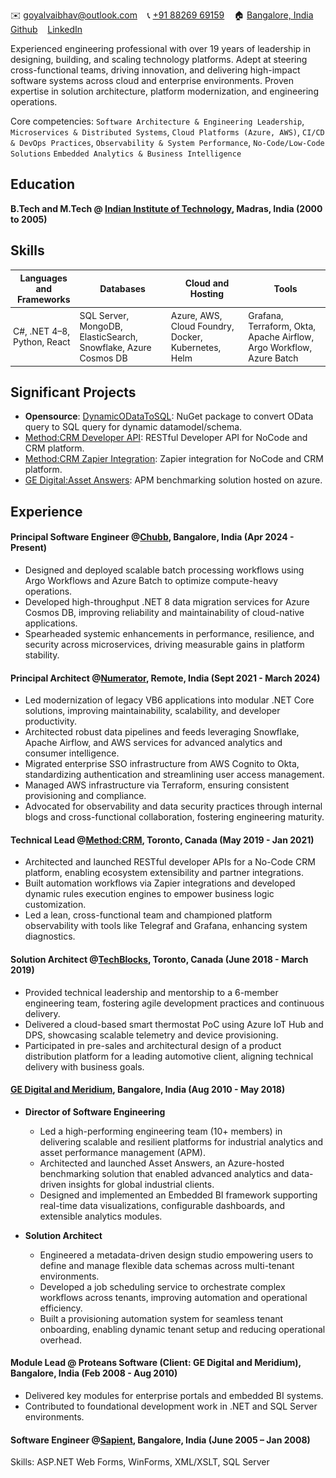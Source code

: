 ✉️ <a href="mailto:goyalvaibhav@outlook.com" target="_blank">goyalvaibhav@outlook.com</a> &nbsp;&nbsp; 📞 <a href="tel:+918826969159" target="_blank">+91 88269 69159</a> &nbsp;&nbsp; 🏠 <a href="https://goo.gl/maps/iaamjgcBvFhMauYG6" target="_blank">Bangalore, India</a> &nbsp;&nbsp; <a href="https://github.com/vaibhav-goyal" target="_blank">Github</a> &nbsp;&nbsp; <a href="https://www.linkedin.com/in/vaibhav-goyal-2265b613/" target="_blank">LinkedIn</a>

Experienced engineering professional with over 19 years of leadership in designing, building, and scaling technology platforms. Adept at steering cross-functional teams, driving innovation, and delivering high-impact software systems across cloud and enterprise environments. Proven expertise in solution architecture, platform modernization, and engineering operations.

Core competencies: `Software Architecture & Engineering Leadership`, `Microservices & Distributed Systems`, `Cloud Platforms (Azure, AWS)`, `CI/CD & DevOps Practices`, `Observability & System Performance`, `No-Code/Low-Code Solutions` `Embedded Analytics & Business Intelligence`

## Education
**B.Tech and M.Tech @ <a href="https://www.iitm.ac.in/" target="_blank">Indian Institute of Technology</a>, Madras, India (2000 to 2005)**

## Skills

<table style="font-size:14px; border-collapse:collapse;">
  <thead>
    <tr>
      <th style="padding:4px;">Languages and Frameworks</th>
      <th style="padding:4px;">Databases</th>
      <th style="padding:4px;">Cloud and Hosting</th>
      <th style="padding:4px;">Tools</th>
    </tr>
  </thead>
  <tbody>
    <tr>
      <td style="padding:4px;">C#, .NET 4–8, Python, React</td>
      <td style="padding:4px;">SQL Server, MongoDB, ElasticSearch, Snowflake, Azure Cosmos DB</td>
      <td style="padding:4px;">Azure, AWS, Cloud Foundry, Docker, Kubernetes, Helm</td>
      <td style="padding:4px;">Grafana, Terraform, Okta, Apache Airflow, Argo Workflow, Azure Batch</td>
    </tr>
  </tbody>
</table>


## Significant Projects
- **Opensource**: <a href="https://github.com/DynamicODataToSQL/DynamicODataToSQL" target="_blank">DynamicODataToSQL</a>: NuGet package to convert OData query to SQL query for dynamic datamodel/schema.
- <a href="https://developer.method.me/" target="_blank">Method:CRM Developer API</a>: RESTful Developer API for NoCode and CRM platform.
- <a href="https://zapier.com/apps/method-crm/integrations" target="_blank">Method:CRM Zapier Integration</a>: Zapier integration for NoCode and CRM platform.
- <a href="https://www.ge.com/digital/blog/asset-answers" target="_blank">GE Digital:Asset Answers</a>: APM benchmarking solution hosted on azure. 

## Experience

#### Principal Software Engineer @<a href="https://www.chubb.com/" target="_blank">Chubb</a>, Bangalore, India (Apr 2024 - Present)
- Designed and deployed scalable batch processing workflows using Argo Workflows and Azure Batch to optimize compute-heavy operations.
- Developed high-throughput .NET 8 data migration services for Azure Cosmos DB, improving reliability and maintainability of cloud-native applications.
- Spearheaded systemic enhancements in performance, resilience, and security across microservices, driving measurable gains in platform stability.
  
#### Principal Architect @<a href="https://www.numerator.com/" target="_blank">Numerator</a>, Remote, India (Sept 2021 - March 2024)
- Led modernization of legacy VB6 applications into modular .NET Core solutions, improving maintainability, scalability, and developer productivity.
- Architected robust data pipelines and feeds leveraging Snowflake, Apache Airflow, and AWS services for advanced analytics and consumer intelligence.
- Migrated enterprise SSO infrastructure from AWS Cognito to Okta, standardizing authentication and streamlining user access management.
- Managed AWS infrastructure via Terraform, ensuring consistent provisioning and compliance.
- Advocated for observability and data security practices through internal blogs and cross-functional collaboration, fostering engineering maturity.

#### Technical Lead @<a href="https://www.method.me/" target="_blank">Method:CRM</a>, Toronto, Canada (May 2019 - Jan 2021)
- Architected and launched RESTful developer APIs for a No-Code CRM platform, enabling ecosystem extensibility and partner integrations.
- Built automation workflows via Zapier integrations and developed dynamic rules execution engines to empower business logic customization.
- Led a lean, cross-functional team and championed platform observability with tools like Telegraf and Grafana, enhancing system diagnostics.

#### Solution Architect @<a href="https://tblocks.com/" target="_blank">TechBlocks</a>, Toronto, Canada (June 2018 - March 2019)
- Provided technical leadership and mentorship to a 6-member engineering team, fostering agile development practices and continuous delivery.
- Delivered a cloud-based smart thermostat PoC using Azure IoT Hub and DPS, showcasing scalable telemetry and device provisioning.
- Participated in pre-sales and architectural design of a product distribution platform for a leading automotive client, aligning technical delivery with business goals.

#### <a href="https://www.ge.com/digital/applications/asset-performance-management" target="_blank">GE Digital and Meridium</a>, Bangalore, India (Aug 2010 - May 2018)
- **Director of Software Engineering** 
  - Led a high-performing engineering team (10+ members) in delivering scalable and resilient platforms for industrial analytics and asset performance management (APM).
  - Architected and launched Asset Answers, an Azure-hosted benchmarking solution that enabled advanced analytics and data-driven insights for global industrial clients.
  - Designed and implemented an Embedded BI framework supporting real-time data visualizations, configurable dashboards, and extensible analytics modules.

- **Solution Architect**
  - Engineered a metadata-driven design studio empowering users to define and manage flexible data schemas across multi-tenant environments.
  - Developed a job scheduling service to orchestrate complex workflows across tenants, improving automation and operational efficiency.
  - Built a provisioning automation system for seamless tenant onboarding, enabling dynamic tenant setup and reducing operational overhead.

#### Module Lead @ Proteans Software (Client: GE Digital and Meridium), Bangalore, India (Feb 2008 - Aug 2010)
- Delivered key modules for enterprise portals and embedded BI systems.
- Contributed to foundational development work in .NET and SQL Server environments.

#### Software Engineer @<a href="https://www.publicissapient.com/" target="_blank">Sapient</a>, Bangalore, India (June 2005 – Jan 2008)
Skills: ASP.NET Web Forms, WinForms, XML/XSLT, SQL Server
